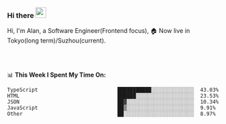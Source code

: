 ### Hi there <img src="https://media.giphy.com/media/hvRJCLFzcasrR4ia7z/giphy.gif" width="25px">

<!-- ![visitors](https://visitor-badge.glitch.me/badge?page_id=dislfyer.dislfyer) -->

Hi, I'm Alan, a Software Engineer(Frontend focus), 🏠 Now live in Tokyo(long term)/Suzhou(current).

<br/>
<br/>

📊 **This Week I Spent My Time On:**


<!--START_SECTION:waka-->

```text
TypeScript                          ███████████░░░░░░░░░░░░░░  43.03%
HTML                                ██████░░░░░░░░░░░░░░░░░░░  23.53%
JSON                                ██▓░░░░░░░░░░░░░░░░░░░░░░  10.34%
JavaScript                          ██▒░░░░░░░░░░░░░░░░░░░░░░  9.91%
Other                               ██░░░░░░░░░░░░░░░░░░░░░░░  8.97%
```

<!--END_SECTION:waka-->

<!--
**About Me:**
 -->
